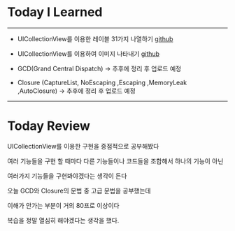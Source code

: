 # Today I Learned

---

- UICollectionView를 이용한 레이블 31가지 나열하기 [github](https://github.com/VincentGeranium/Swift-Study/tree/master/2019-05-21-UICollectionView-Study)

- UICollectionView를 이용하여 이미지 나타내기 [github](https://github.com/VincentGeranium/Swift-Study/tree/master/2019-05-21-UICollectionView-Image-Study)

- GCD(Grand Central Dispatch) -> 추후에 정리 후 업로드 예정

- Closure (CaptureList, NoEscaping ,Escaping ,MemoryLeak ,AutoClosure) -> 추후에 정리 후 업로드 예정

---

# Today Review


UICollectionView를 이용한 구현을 중점적으로 공부해봤다

여러 기능들을 구현 할 때마다 다른 기능들이나 코드들을 조합해서 하나의 기능이 아닌

여러가지 기능들을 구현봐야겠다는 생각이 든다

오늘 GCD와 Closure의 문법 중 고급 문법을 공부했는데

이해가 안가는 부분이 거의 80프로 이상이다

복습을 정말 열심히 해야겠다는 생각을 했다.